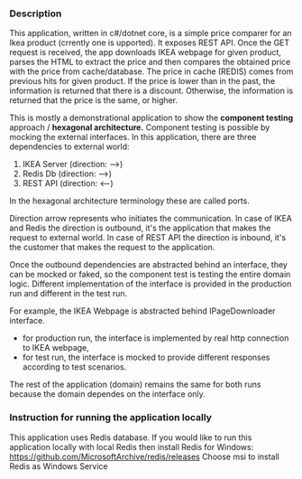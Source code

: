 ### Description

This application, written in c#/dotnet core, is a simple price comparer for an Ikea product (crrently one is upported). It exposes REST API. Once the GET request is received, the app downloads IKEA webpage for given product, parses the HTML to extract the price and then compares the obtained price with the price from cache/database. The price in cache (REDIS) comes from previous hits for given product. 
If the price is lower than in the past, the information is returned that there is a discount. Otherwise, the information is returned that the price is the same, or higher.

This is mostly a demonstrational application to show the **component testing** approach / **hexagonal architecture.**
Component testing is possible by mocking the external interfaces.
In this application, there are three dependencies to external world:
1) IKEA Server (direction: -->)
2) Redis Db (direction: -->)
3) REST API (direction: <--)

In the hexagonal architecture terminology these are called ports. 

Direction arrow represents who initiates the communication. In case of IKEA and Redis the direction is outbound, it's the application that makes the request to external world.
In case of REST API the direction is inbound, it's the customer that makes the request to the application. 

Once the outbound dependencies are abstracted behind an interface, they can be mocked or faked, so the component test is testing the entire domain logic. Different implementation of the interface is provided in the production run and different in the test run.

For example, the IKEA Webpage is abstracted behind IPageDownloader interface.
- for production run, the interface is implemented by real http connection to IKEA webpage,
- for test run, the interface is mocked to provide different responses according to test scenarios.

The rest of the application (domain) remains the same for both runs because the domain dependes on the interface only. 


### Instruction for running the application locally

This application uses Redis database.
If you would like to run this application locally with local Redis then install Redis for Windows:
https://github.com/MicrosoftArchive/redis/releases
Choose msi to install Redis as Windows Service
